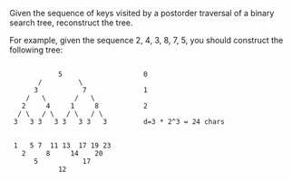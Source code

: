 Given the sequence of keys visited by a postorder traversal of a binary search tree, reconstruct the tree.

For example, given the sequence 2, 4, 3, 8, 7, 5, you should construct the following tree:
```

            5                    0
       /         \
      3           7              1
    /   \       /   \
   2     4     1     8           2
  / \   / \   / \   / \
 3   3 3   3 3   3 3   3         d=3 * 2^3 = 24 chars


 1   5 7  11 13  17 19 23
   2     8     14    20
      5           17
            12
```
